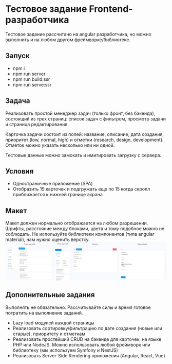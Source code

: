 # Тестовое задание Frontend-разработчика
Тестовое задание рассчитано на angular разработчика, но можно
выполнить и на любом другом фреймворке/библиотеке.

## Запуск
- npm i
- npm run server
- npm run build:ssr
- npm run serve:ssr

## Задача
Реализовать простой менеджер задач (только фронт, без бэкенда),
состоящий из трех страниц: список задач с фильтром, просмотр
задачи и страница редактирования.

Карточка задачи состоит из полей: название, описание, дата создания,
приоритет (low, normal, high) и отметки (research, design, development).
Отметок можно указать несколько или ни одной.

Тестовые данные можно замокать и имитировать загрузку с сервера.

## Условия
- Одностраничные приложение (SPA)
- Отобразить 15 карточек и подгружать еще по 15 когда скролл
приближается к нижней границе экрана

## Макет
Макет должен нормально отображается на любом разрешении. Шрифты,
расстояние между блоками, цвета и тому подобное можно не соблюдать.
Не используйте библиотеки компонентов (типа angular material), нам
нужно оценить верстку.
![](preview.jpg?raw=true)

## Дополнительные задания
Выполнять не обязательно. Рассчитывайте силы и время готовое потратить
на выполнение заданий.

- Lazy load модулей каждой страницы
- Реализовать сортировку/фильтрацию по дате создания (новые или старые),
приоритету и отметкам
- Реализовать простейший CRUD на бэкенде для карточек, на языке
PHP или NodeJS. Можно использовать любой фреймворк или библиотеку
(мы используем Symfony и NestJS)
- Реализовать Server-Side Rendering приложения (Angular, React, Vue)
